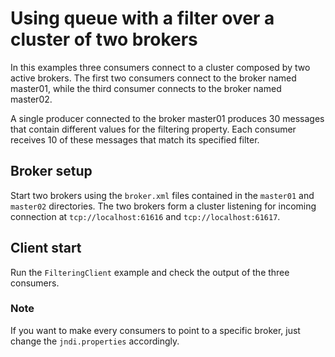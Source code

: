 # Using queue with a filter over a cluster of two brokers
In this examples three consumers connect to a cluster composed by two active brokers. The first two consumers connect to the broker named master01, while the third consumer connects to the broker named master02.

A single producer connected to the broker master01 produces 30 messages that contain different values for the filtering property. Each consumer receives 10 of these messages that match its specified filter.

## Broker setup
Start two brokers using the `broker.xml` files contained in the `master01` and `master02` directories.
The two brokers form a cluster listening for incoming connection at `tcp://localhost:61616` and `tcp://localhost:61617`.

## Client start
Run the `FilteringClient` example and check the output of the three consumers.

### Note
If you want to make every consumers to point to a specific broker, just change the `jndi.properties` accordingly.